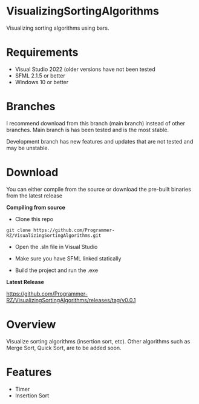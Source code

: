 # VisualizingSortingAlgorithms
Visualizing sorting algorithms using bars.

# Requirements
- Visual Studio 2022 (older versions have not been tested
- SFML 2.1.5 or better
- Windows 10 or better

# Branches
I recommend download from this branch (main branch) instead of other branches. Main branch is has been tested and is the most stable.

Development branch has new features and updates that are not tested and may be unstable.

# Download
You can either compile from the source or download the pre-built binaries from the latest release

**Compiling from source**

- Clone this repo
```
git clone https://github.com/Programmer-RZ/VisualizingSortingAlgorithms.git
```
- Open the .sln file in Visual Studio
- Make sure you have SFML linked statically

- Build the project and run the .exe

**Latest Release**

https://github.com/Programmer-RZ/VisualizingSortingAlgorithms/releases/tag/v0.0.1

# Overview
Visualize sorting algorithms (insertion sort, etc). Other algorithms such as Merge Sort, Quick Sort, are to be added soon.

# Features
- Timer
- Insertion Sort
